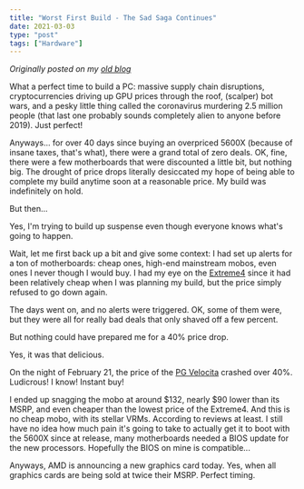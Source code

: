 ```yaml
---
title: "Worst First Build - The Sad Saga Continues"
date: 2021-03-03
type: "post"
tags: ["Hardware"]
---
```



*Originally posted on my [old blog](https://github.com/Ta180m/blog/blob/main/_posts/2021-03-03-worst-first-build-part-2.md)*


What a perfect time to build a PC: massive supply chain disruptions, cryptocurrencies driving up GPU prices through the roof, (scalper) bot wars, and a pesky little thing called the coronavirus murdering 2.5 million people (that last one probably sounds completely alien to anyone before 2019). Just perfect!

Anyways... for over 40 days since buying an overpriced 5600X (because of insane taxes, that's what), there were a grand total of zero deals. OK, fine, there were a few motherboards that were discounted a little bit, but nothing big. The drought of price drops literally desiccated my hope of being able to complete my build anytime soon at a reasonable price. My build was indefinitely on hold.

But then...

Yes, I'm trying to build up suspense even though everyone knows what's going to happen.

Wait, let me first back up a bit and give some context: I had set up alerts for a ton of motherboards: cheap ones, high-end mainstream mobos, even ones I never though I would buy. I had my eye on the [Extreme4](https://pcpartpicker.com/product/zsfFf7/asrock-b550-extreme4-atx-am4-motherboard-b550-extreme4) since it had been relatively cheap when I was planning my build, but the price simply refused to go down again.

The days went on, and no alerts were triggered. OK, some of them were, but they were all for really bad deals that only shaved off a few percent.

But nothing could have prepared me for a 40% price drop.

Yes, it was that delicious.

On the night of February 21, the price of the [PG Velocita](https://pcpartpicker.com/product/ZPDkcf/asrock-b550-pg-velocita-atx-am4-motherboard-b550-pg-velocita) crashed over 40%. Ludicrous! I know! Instant buy!

I ended up snagging the mobo at around $132, nearly $90 lower than its MSRP, and even cheaper than the lowest price of the Extreme4. And this is no cheap mobo, with its stellar VRMs. According to reviews at least. I still have no idea how much pain it's going to take to actually get it to boot with the 5600X since at release, many motherboards needed a BIOS update for the new processors. Hopefully the BIOS on mine is compatible...

Anyways, AMD is announcing a new graphics card today. Yes, when all graphics cards are being sold at twice their MSRP. Perfect timing.

